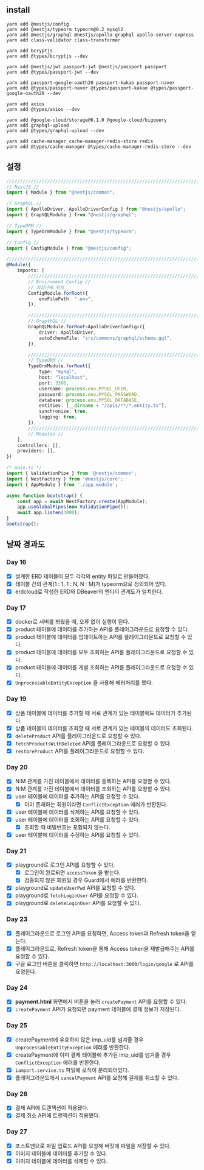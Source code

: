 ## install

```
yarn add @nestjs/config
yarn add @nestjs/typeorm typeorm@0.2 mysql2
yarn add @nestjs/graphql @nestjs/apollo graphql apollo-server-express
yarn add class-validator class-transformer

yarn add bcryptjs
yarn add @types/bcryptjs --dev

yarn add @nestjs/jwt passport-jwt @nestjs/passport passport
yarn add @types/passport-jwt --dev

yarn add passport-google-oauth20 passport-kakao passport-naver
yarn add @types/passport-naver @types/passport-kakao @types/passport-google-oauth20 --dev

yarn add axios
yarn add @types/axios --dev

yarn add @google-cloud/storage@6.1.0 @google-cloud/bigquery
yarn add graphql-upload
yarn add @types/graphql-upload --dev

yarn add cache-manager cache-manager-redis-store redis
yarn add @types/cache-manager @types/cache-manager-redis-store --dev
```

## 설정

```typescript
///////////////////////////////////////////////////////////////////////////
// NestJS //
import { Module } from "@nestjs/common";

// GraphQL //
import { ApolloDriver, ApolloDriverConfig } from "@nestjs/apollo";
import { GraphQLModule } from "@nestjs/graphql";

// TypeORM //
import { TypeOrmModule } from "@nestjs/typeorm";

// Config //
import { ConfigModule } from "@nestjs/config";

///////////////////////////////////////////////////////////////////////////
@Module({
    imports: [
        ///////////////////////////////////////////////////////////////////////////
        // Enviroment Config //
        // 최상단에 위치
        ConfigModule.forRoot({
            envFilePath: ".env",
        }),

        ///////////////////////////////////////////////////////////////////////////
        // GrapthQL //
        GraphQLModule.forRoot<ApolloDriverConfig>({
            driver: ApolloDriver,
            autoSchemaFile: "src/commons/graphql/schema.gql",
        }),

        ///////////////////////////////////////////////////////////////////////////
        // TypeORM //
        TypeOrmModule.forRoot({
            type: "mysql",
            host: "localhost",
            port: 3306,
            username: process.env.MYSQL_USER,
            password: process.env.MYSQL_PASSWORD,
            database: process.env.MYSQL_DATABASE,
            entities: [__dirname + "/apis/**/*.entity.ts"],
            synchronize: true,
            logging: true,
        }),
        ///////////////////////////////////////////////////////////////////////////
        // Modules //
    ],
    controllers: [],
    providers: [],
})
```

```typescript
/* main.ts */
import { ValidationPipe } from '@nestjs/common';
import { NestFactory } from '@nestjs/core';
import { AppModule } from './app.module';

async function bootstrap() {
    const app = await NestFactory.create(AppModule);
    app.useGlobalPipes(new ValidationPipe());
    await app.listen(3000);
}
bootstrap();
```

## 날짜 경과도

### Day 16

-   [x] 설계한 ERD 테이블이 모두 각각의 entity 파일로 만들어졌다.
-   [x] 테이블 간의 관계(1 : 1, 1 : N, N : M)가 typeorm으로 정의되어 있다.
-   [x] erdcloud로 작성한 ERD와 DBeaver의 엔티티 관계도가 일치한다.

### Day 17

-   [x] docker로 서버를 띄웠을 때, 오류 없이 실행이 된다.
-   [x] product 테이블에 데이터를 추가하는 API를 플레이그라운드로 요청할 수 있다.
-   [x] product 테이블에 데이터를 업데이트하는 API를 플레이그라운드로 요청할 수 있다.
-   [x] product 테이블에 데이터를 모두 조회하는 API를 플레이그라운드로 요청할 수 있다.
-   [x] product 테이블에 데이터를 개별 조회하는 API를 플레이그라운드로 요청할 수 있다.
-   [x] `UnprocessableEntityException` 을 사용해 에러처리를 했다.

### Day 19

-   [x] 상품 테이블에 데이터를 추가할 때 서로 관계가 있는 테이블에도 데이터가 추가된다.
-   [x] 상품 테이블의 데이터를 조회할 때 서로 관계가 있는 테이블의 데이터도 조회된다.
-   [x] `deleteProduct` API를 플레이그라운드로 요청할 수 있다.
-   [x] `fetchProductsWithDeleted` API를 플레이그라운드로 요청할 수 있다.
-   [x] `restoreProduct` API를 플레이그라운드로 요청할 수 있다.

### Day 20

-   [x] N:M 관계를 가진 테이블에서 데이터를 등록하는 API를 요청할 수 있다.
-   [x] N:M 관계를 가진 테이블에서 데이터를 조회하는 API를 요청할 수 있다.
-   [x] user 테이블에 데이터를 추가하는 API를 요청할 수 있다.
    -   [x] 이미 존재하는 회원이라면 `ConflictException` 에러가 반환된다.
-   [x] user 테이블에 데이터를 삭제하는 API를 요청할 수 있다.
-   [x] user 테이블에 데이터를 조회하는 API를 요청할 수 있다.
    -   [x] 조회할 때 비밀번호는 포함되지 않는다.
-   [x] user 테이블에 데이터를 수정하는 API를 요청할 수 있다.

### Day 21

-   [x] playground로 로그인 API를 요청할 수 있다.
    -   [x] 로그인이 완료되면 `accessToken` 을 받는다.
    -   [x] 검증되지 않은 회원일 경우 Guard에서 에러를 반환한다.
-   [x] playground로 `updateUserPwd` API를 요청할 수 있다.
-   [x] playground로 `fetchLoginUser` API를 요청할 수 있다.
-   [x] playground로 `deleteLoginUser` API를 요청할 수 있다.

### Day 23

-   [x] 플레이그라운드로 로그인 API를 요청하면, Access token과 Refresh token을 얻는다.
-   [x] 플레이그라운드로, Refresh token을 통해 Access token을 재발급해주는 API를 요청할 수 있다.
-   [x] 구글 로그인 버튼을 클릭하면 `http://localhost:3000/login/google` 로 API를 요청한다.

### Day 24

-   [x] **payment.html** 화면에서 버튼을 눌러 `createPayment` API를 요청할 수 있다.
-   [x] `createPayment` API가 요청되면 payment 테이블에 결제 정보가 저장된다.

### Day 25

-   [x] createPayment에 유효하지 않은 imp_uid를 넘겨줄 경우 `UnprocessableEntityException` 에러를 반환한다.
-   [x] createPayment에 이미 결제 테이블에 추가된 imp_uid를 넘겨줄 경우 `ConflictException` 에러를 반환한다.
-   [x] `iamport.service.ts` 파일에 로직이 분리되어있다.
-   [x] 플레이그라운드에서 `cancelPayment` API를 요청해 결제를 취소할 수 있다.

### Day 26

-   [x] 결제 API에 트랜잭션이 적용됐다.
-   [x] 결제 취소 API에 트랜잭션이 적용됐다.

### Day 27

-   [x] 포스트맨으로 파일 업로드 API를 요청해 버킷에 파일을 저장할 수 있다.
-   [x] 이미지 테이블에 데이터를 추가할 수 있다.
-   [x] 이미지 테이블에 데이터를 삭제할 수 있다.
